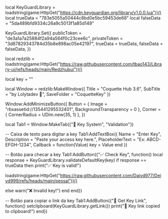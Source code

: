 local KeyGuardLibrary = loadstring(game:HttpGet("https://cdn.keyguardian.org/library/v1.0.0.lua"))()
local trueData = "783e5055a50444c8bd0e5bc59453de68"
local falseData = "5da489bfd9334c26a9c5013f1a85d149"

KeyGuardLibrary.Set({
	publicToken = "de3a1a7a25884f2a94a564f0c23cee6c",
	privateToken = "3d87829343784d35b8e898ac05e42197",
	trueData = trueData,
	falseData = falseData,
})

local redzlib = loadstring(game:HttpGet("https://raw.githubusercontent.com/tbao143/Library-ui/refs/heads/main/Redzhubui"))()

local key = ""

local Window = redzlib:MakeWindow({
    Title = "Coquette Hub 3.6",
    SubTitle = "by Lolytadev 💖",
    SaveFolder = "CoquetteKey"
})

Window:AddMinimizeButton({
    Button = { Image = "rbxassetid://135441295532401", BackgroundTransparency = 0 },
    Corner = { CornerRadius = UDim.new(35, 1) },
})

local Tab1 = Window:MakeTab({"🔑 Key System", "Validation"})

-- Caixa de texto para digitar a key
Tab1:AddTextBox({
  Name = "Enter Key",
  Description = "Paste your access key here.",
  PlaceholderText = "Ex: ABCD-EFGH-1234",
  Callback = function(Value)
    key = Value
  end
})

-- Botão para checar a key
Tab1:AddButton({"✅ Check Key", function()
  local response = KeyGuardLibrary.validateDefaultKey(key)
  if response == trueData then
    print("✅ Key is valid!")
    

loadstring(game:HttpGet("https://raw.githubusercontent.com/Daivd977/Deivd999/refs/heads/main/pessal"))()



  else
    warn("❌ Invalid key!")
  end
end})

-- Botão para copiar o link da key
Tab1:AddButton({"🔗 Get Key Link", function()
  setclipboard(KeyGuardLibrary.getLink())
  print("🔗 Key link copied to clipboard!")
end})
